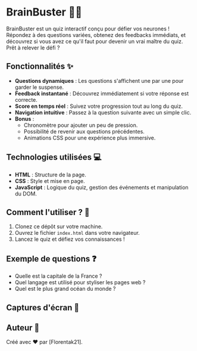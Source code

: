 # BrainBuster 🧠💥

BrainBuster est un quiz interactif conçu pour défier vos neurones ! Répondez à des questions variées, obtenez des feedbacks immédiats, et découvrez si vous avez ce qu'il faut pour devenir un vrai maître du quiz. Prêt à relever le défi ?

## Fonctionnalités ✨
- **Questions dynamiques** : Les questions s'affichent une par une pour garder le suspense.
- **Feedback instantané** : Découvrez immédiatement si votre réponse est correcte.
- **Score en temps réel** : Suivez votre progression tout au long du quiz.
- **Navigation intuitive** : Passez à la question suivante avec un simple clic.
- **Bonus** :
  - Chronomètre pour ajouter un peu de pression.
  - Possibilité de revenir aux questions précédentes.
  - Animations CSS pour une expérience plus immersive.

## Technologies utilisées 💻
- **HTML** : Structure de la page.
- **CSS** : Style et mise en page.
- **JavaScript** : Logique du quiz, gestion des événements et manipulation du DOM.

## Comment l'utiliser ? 🚀
1. Clonez ce dépôt sur votre machine.
2. Ouvrez le fichier `index.html` dans votre navigateur.
3. Lancez le quiz et défiez vos connaissances !

## Exemple de questions ❓
- Quelle est la capitale de la France ?
- Quel langage est utilisé pour styliser les pages web ?
- Quel est le plus grand océan du monde ?

## Captures d'écran 📸

## Auteur 👤
Créé avec ❤️ par [Florentak21].
